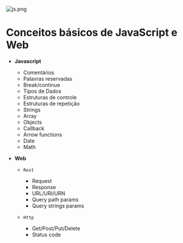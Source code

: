  ![js.png](https://i0.wp.com/www.ramosdainformatica.com.br/wp-content/uploads/2017/01/O-que-%C3%A9-Javascript-e-seus-frameworks-Uma-Introdu%C3%A7%C3%A3o.png?fit=800%2C300&ssl=1)

# Conceitos básicos de JavaScript e Web

- **Javascript**
  - Comentários
  - Palavras reservadas
  - Break/continue
  - Tipos de Dados
  - Estruturas de controle
  - Estruturas de repetição
  - Strings
  - Array
  - Objects
  - Callback
  - Arrow functions
  - Date
  - Math

- **Web**
  - `Rest`
    - Request
    - Response
    - URL/URI/URN
    - Query path params
     - Query strings params
  
  - `Http`
    - Get/Post/Put/Delete
    - Status code
  
  
